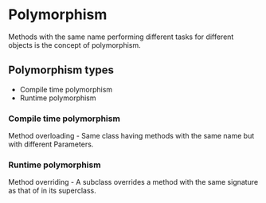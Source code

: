 # Polymorphism 

Methods with the same name performing different tasks for different objects is the concept of polymorphism.

## Polymorphism types

- Compile time polymorphism 
- Runtime polymorphism 

### Compile time polymorphism 

Method overloading - Same class having methods with the same name but with different Parameters.

### Runtime polymorphism 

Method overriding - A subclass overrides a method with the same signature as that of in its superclass.